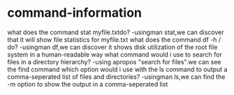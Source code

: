 # command-information
what does the command stat myfile.txtdo?
-usingman stat,we can discover that it will show file statistics for myfile.txt
what does the command df -h / do?
-usingman df,we can discover it shows disk utilization of the root file system in a human-readable way
what command would i use to search for files in a directory hierarchy?
-using apropos "search for files".we can see the find command
which option would i use with the ls command to output a comma-seperated list of files and directories?
-usingman ls,we can find the -m option to show the output in a comma-seperated list
